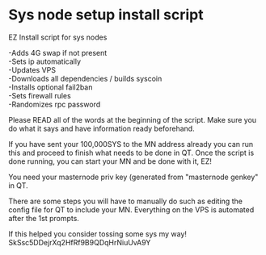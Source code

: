 # Sys node setup install script
EZ Install script for sys nodes

-Adds 4G swap if not present  
-Sets ip automatically  
-Updates VPS  
-Downloads all dependencies / builds syscoin  
-Installs optional fail2ban  
-Sets firewall rules  
-Randomizes rpc password  

Please READ all of the words at the beginning of the script. Make sure you do what it says and have information ready beforehand.

If you have sent your 100,000SYS to the MN address already you can run this and proceed to finish what needs to be done in QT. Once the script is done running, you can start your MN and be done with it, EZ!

You need your masternode priv key (generated from "masternode genkey" in QT.

There are some steps you will have to manually do such as editing the config file for QT to include your MN.
Everything on the VPS is automated after the 1st prompts.

If this helped you consider tossing some sys my way!  
SkSsc5DDejrXq2HfRf9B9QDqHrNiuUvA9Y
 
